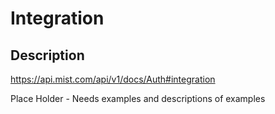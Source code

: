 # Integration #

## Description ##

<https://api.mist.com/api/v1/docs/Auth#integration>

Place Holder - Needs examples and descriptions of examples
